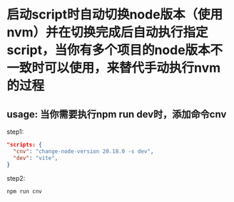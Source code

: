 <!--
 * @Author: wangpan pan.wang@ushow.media
 * @Date: 2025-03-02 22:54:56
 * @LastEditors: wangpan pan.wang@ushow.media
 * @LastEditTime: 2025-03-03 11:31:27
 * @FilePath: /change-node-version/readme.md
 * @Description: 这是默认设置,请设置`customMade`, 打开koroFileHeader查看配置 进行设置: https://github.com/OBKoro1/koro1FileHeader/wiki/%E9%85%8D%E7%BD%AE
-->
# 启动script时自动切换node版本（使用nvm）并在切换完成后自动执行指定script，当你有多个项目的node版本不一致时可以使用，来替代手动执行nvm的过程
## usage: 当你需要执行npm run dev时，添加命令cnv 
step1:
```json
"scripts: {
  "cnv": "change-node-version 20.18.0 -s dev",
  "dev": "vite",
}
```
step2:
```bash
npm run cnv
```